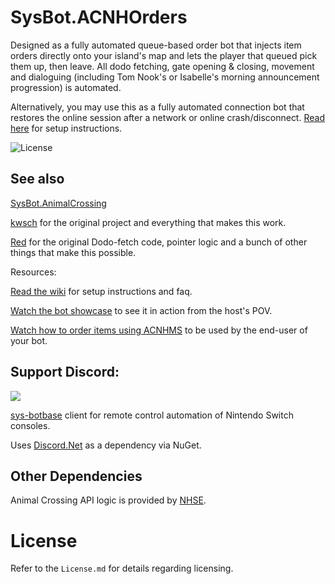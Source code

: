 # SysBot.ACNHOrders
Designed as a fully automated queue-based order bot that injects item orders directly onto your island's map and lets the player that queued pick them up, then leave. All dodo fetching, gate opening & closing, movement and dialoguing (including Tom Nook's or Isabelle's morning announcement progression) is automated.

Alternatively, you may use this as a fully automated connection bot that restores the online session after a network or online crash/disconnect. [Read here](https://github.com/berichan/SysBot.ACNHOrders/wiki/Automatic-dodo-online-session-restoring) for setup instructions.

![License](https://img.shields.io/badge/License-AGPLv3-blue.svg)

## See also

[SysBot.AnimalCrossing](https://github.com/kwsch/SysBot.AnimalCrossing)

[kwsch](https://github.com/kwsch) for the original project and everything that makes this work.

[Red](https://github.com/hp3721) for the original Dodo-fetch code, pointer logic and a bunch of other things that make this possible.

Resources:

[Read the wiki](https://github.com/berichan/SysBot.ACNHOrders/wiki) for setup instructions and faq.

[Watch the bot showcase](https://youtu.be/Y-_Tg8bwveY) to see it in action from the host's POV.

[Watch how to order items using ACNHMS](https://youtu.be/SWVAf7uyyuw) to be used by the end-user of your bot.

## Support Discord:

[<img src="https://canary.discordapp.com/api/guilds/771477382409879602/widget.png?style=banner2">](https://discord.gg/5bT8XK8dYe)

[sys-botbase](https://github.com/olliz0r/sys-botbase) client for remote control automation of Nintendo Switch consoles.

Uses [Discord.Net](https://github.com/discord-net/Discord.Net) as a dependency via NuGet.

## Other Dependencies
Animal Crossing API logic is provided by [NHSE](https://github.com/kwsch/NHSE/).

# License
Refer to the `License.md` for details regarding licensing.
